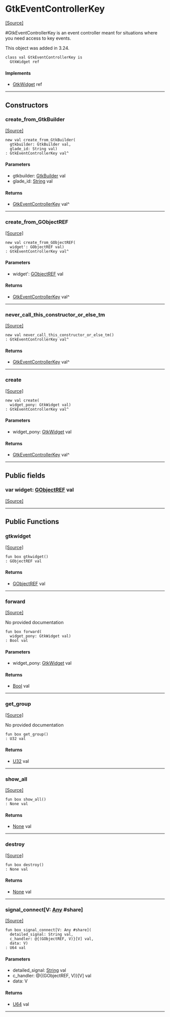 # GtkEventControllerKey
<span class="source-link">[[Source]](src/gtk3/GtkEventControllerKey.md#L6)</span>

#GtkEventControllerKey is an event controller meant for situations
where you need access to key events.

This object was added in 3.24.


```pony
class val GtkEventControllerKey is
  GtkWidget ref
```

#### Implements

* [GtkWidget](gtk3-GtkWidget.md) ref

---

## Constructors

### create_from_GtkBuilder
<span class="source-link">[[Source]](src/gtk3/GtkEventControllerKey.md#L17)</span>


```pony
new val create_from_GtkBuilder(
  gtkbuilder: GtkBuilder val,
  glade_id: String val)
: GtkEventControllerKey val^
```
#### Parameters

*   gtkbuilder: [GtkBuilder](gtk3-GtkBuilder.md) val
*   glade_id: [String](builtin-String.md) val

#### Returns

* [GtkEventControllerKey](gtk3-GtkEventControllerKey.md) val^

---

### create_from_GObjectREF
<span class="source-link">[[Source]](src/gtk3/GtkEventControllerKey.md#L20)</span>


```pony
new val create_from_GObjectREF(
  widget': GObjectREF val)
: GtkEventControllerKey val^
```
#### Parameters

*   widget': [GObjectREF](minimal-browser-..-gobject-GObjectREF.md) val

#### Returns

* [GtkEventControllerKey](gtk3-GtkEventControllerKey.md) val^

---

### never_call_this_constructor_or_else_tm
<span class="source-link">[[Source]](src/gtk3/GtkEventControllerKey.md#L23)</span>


```pony
new val never_call_this_constructor_or_else_tm()
: GtkEventControllerKey val^
```

#### Returns

* [GtkEventControllerKey](gtk3-GtkEventControllerKey.md) val^

---

### create
<span class="source-link">[[Source]](src/gtk3/GtkEventControllerKey.md#L27)</span>


```pony
new val create(
  widget_pony: GtkWidget val)
: GtkEventControllerKey val^
```
#### Parameters

*   widget_pony: [GtkWidget](gtk3-GtkWidget.md) val

#### Returns

* [GtkEventControllerKey](gtk3-GtkEventControllerKey.md) val^

---

## Public fields

### var widget: [GObjectREF](minimal-browser-..-gobject-GObjectREF.md) val
<span class="source-link">[[Source]](src/gtk3/GtkEventControllerKey.md#L13)</span>



---

## Public Functions

### gtkwidget
<span class="source-link">[[Source]](src/gtk3/GtkEventControllerKey.md#L15)</span>


```pony
fun box gtkwidget()
: GObjectREF val
```

#### Returns

* [GObjectREF](minimal-browser-..-gobject-GObjectREF.md) val

---

### forward
<span class="source-link">[[Source]](src/gtk3/GtkEventControllerKey.md#L31)</span>


No provided documentation


```pony
fun box forward(
  widget_pony: GtkWidget val)
: Bool val
```
#### Parameters

*   widget_pony: [GtkWidget](gtk3-GtkWidget.md) val

#### Returns

* [Bool](builtin-Bool.md) val

---

### get_group
<span class="source-link">[[Source]](src/gtk3/GtkEventControllerKey.md#L37)</span>


No provided documentation


```pony
fun box get_group()
: U32 val
```

#### Returns

* [U32](builtin-U32.md) val

---

### show_all
<span class="source-link">[[Source]](src/gtk3/GtkWidget.md#L4)</span>


```pony
fun box show_all()
: None val
```

#### Returns

* [None](builtin-None.md) val

---

### destroy
<span class="source-link">[[Source]](src/gtk3/GtkWidget.md#L7)</span>


```pony
fun box destroy()
: None val
```

#### Returns

* [None](builtin-None.md) val

---

### signal_connect\[V: [Any](builtin-Any.md) #share\]
<span class="source-link">[[Source]](src/gtk3/GtkWidget.md#L10)</span>


```pony
fun box signal_connect[V: Any #share](
  detailed_signal: String val,
  c_handler: @{(GObjectREF, V)}[V] val,
  data: V)
: U64 val
```
#### Parameters

*   detailed_signal: [String](builtin-String.md) val
*   c_handler: @{(GObjectREF, V)}[V] val
*   data: V

#### Returns

* [U64](builtin-U64.md) val

---

